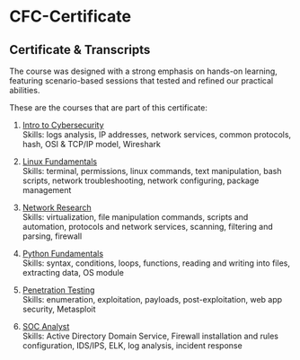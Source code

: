 # CFC-Certificate

## Certificate & Transcripts
  
The course was designed with a strong emphasis on hands-on learning, featuring scenario-based sessions that tested and refined our practical abilities.

These are the courses that are part of this certificate: 

1. [Intro to Cybersecurity](Intro-To-Cybersecurity.pdf) <br>
    Skills: logs analysis, IP addresses, network services, common protocols, hash, OSI & TCP/IP model, Wireshark

2. [Linux Fundamentals](Linux-Fundamentals.pdf) <br>
    Skills: terminal, permissions, linux commands, text manipulation, bash scripts, network troubleshooting, network configuring, package management

3. [Network Research](Network-Research.pdf) <br>
    Skills: virtualization, file manipulation commands, scripts and automation, protocols and network services, scanning, filtering and parsing, firewall

4. [Python Fundamentals](Python-Fundamentals.pdf) <br>
    Skills: syntax, conditions, loops, functions, reading and writing into files, extracting data, OS module

5. [Penetration Testing](Penetration-Testing.pdf) <br>
    Skills: enumeration, exploitation, payloads, post-exploitation, web app security, Metasploit

6. [SOC Analyst](SOC-Analyst.pdf) <br>
    Skills: Active Directory Domain Service, Firewall installation and rules configuration, IDS/IPS, ELK, log analysis, incident response


